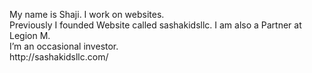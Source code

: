 <html>
  <body>
    <title> My first Website </title>
    <body>
     <p> My name is Shaji. I work on websites.
<br>
Previously I founded Website called sashakidsllc. I am also a Partner at Legion M.
<br>
I’m an occasional  investor.
<br>
       http://sashakidsllc.com/
       <br>
</p>
      
</body>
  </html>
